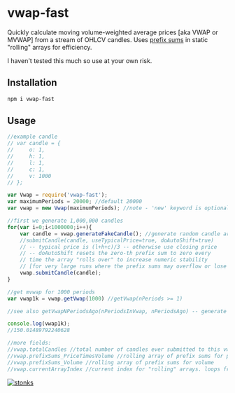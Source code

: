 # vwap-fast

Quickly calculate moving volume-weighted average prices [aka VWAP or MVWAP] from a stream of OHLCV candles. Uses [prefix sums](https://en.wikipedia.org/wiki/Prefix_sum) in static "rolling" arrays for efficiency.

I haven't tested this much so use at your own risk.

## Installation

```sh
npm i vwap-fast
```

## Usage 

```javascript
//example candle
// var candle = {
//     o: 1,
//     h: 1,
//     l: 1,
//     c: 1,
//     v: 1000
// };

var Vwap = require('vwap-fast');
var maximumPeriods = 20000; //default 20000
var vwap = new Vwap(maximumPeriods); //note - 'new' keyword is optional, works either way

//first we generate 1,000,000 candles
for(var i=0;i<1000000;i++){
    var candle = vwap.generateFakeCandle(); //generate random candle around price $150
    //submitCandle(candle, useTypicalPrice=true, doAutoShift=true) 
    // -- typical price is (l+h+c)/3 -- otherwise use closing price
    // -- doAutoShift resets the zero-th prefix sum to zero every 
    // time the array "rolls over" to increase numeric stability 
    // [for very large runs where the prefix sums may overflow or lose precision]
    vwap.submitCandle(candle);
}

//get mvwap for 1000 periods
var vwap1k = vwap.getVwap(1000) //getVwap(nPeriods >= 1)

//see also getVwapNPeriodsAgo(nPeriodsInVwap, nPeriodsAgo) -- generate limited "historic" charts

console.log(vwap1k);
//150.01489792240628

//more fields:
//vwap.totalCandles //total number of candles ever submitted to this vwap [including any that have been purged etc]
//vwap.prefixSums_PriceTimesVolume //rolling array of prefix sums for price x volume
//vwap.prefixSums_Volume //rolling array of prefix sums for volume
//vwap.currentArrayIndex //current index for "rolling" arrays. loops from 0...maximumPeriods
```


[![stonks](https://i.imgur.com/UpDxbfe.png)](https://www.npmjs.com/~stonkpunk)



